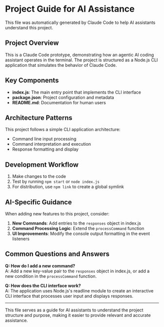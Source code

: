 # Project Guide for AI Assistance

This file was automatically generated by Claude Code to help AI assistants understand this project.

## Project Overview

This is a Claude Code prototype, demonstrating how an agentic AI coding assistant operates in the terminal. The project is structured as a Node.js CLI application that simulates the behavior of Claude Code.

## Key Components

- **index.js**: The main entry point that implements the CLI interface
- **package.json**: Project configuration and metadata
- **README.md**: Documentation for human users

## Architecture Patterns

This project follows a simple CLI application architecture:

- Command line input processing
- Command interpretation and execution
- Response formatting and display

## Development Workflow

1. Make changes to the code
2. Test by running `npm start` or `node index.js`
3. For distribution, use `npm link` to create a global symlink

## AI-Specific Guidance

When adding new features to this project, consider:

1. **New Commands**: Add entries to the `responses` object in index.js
2. **Command Processing Logic**: Extend the `processCommand` function
3. **UI Improvements**: Modify the console output formatting in the event listeners

## Common Questions and Answers

**Q: How do I add a new command?**  
A: Add a new key-value pair to the `responses` object in index.js, or add a new condition in the `processCommand` function.

**Q: How does the CLI interface work?**  
A: The application uses Node.js's readline module to create an interactive CLI interface that processes user input and displays responses.

---

This file serves as a guide for AI assistants to understand the project structure and purpose, making it easier to provide relevant and accurate assistance.

